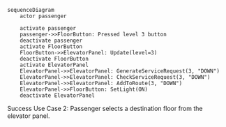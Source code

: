 ``` mermaid
sequenceDiagram
    actor passenger
    
    activate passenger
    passenger->>FloorButton: Pressed level 3 button
    deactivate passenger
    activate FloorButton
    FloorButton->>ElevatorPanel: Update(level=3)
    deactivate FloorButton
    activate ElevatorPanel
    ElevatorPanel->>ElevatorPanel: GenerateServiceRequest(3, "DOWN")
    ElevatorPanel->>ElevatorPanel: CheckServiceRequest(3, "DOWN")
    ElevatorPanel->>ElevatorPanel: AddToRoute(3, "DOWN")
    ElevatorPanel->>FloorButton: SetLight(ON)
    deactivate ElevatorPanel 
```
Success Use Case 2: Passenger selects a destination floor from the elevator panel.